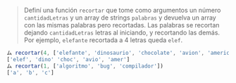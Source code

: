 > Definí una función `recortar` que tome como argumentos un número `cantidadLetras` y un array de strings `palabras` y devuelva un array con las mismas palabras pero recortadas. Las palabras se recortan dejando `cantidadLetras` letras al iniciando, y recortando las demás. Por ejemplo, `elefante` recortada a 4 letras queda `elef`.
>
```javascript
ム recortar(4, ['elefante', 'dinosaurio', 'chocolate', 'avion', 'america'])
['elef', 'dino' 'choc', 'avio', 'amer']
ム recortar(1, ['algoritmo', 'bug', 'compilador'])
['a', 'b', 'c']
```